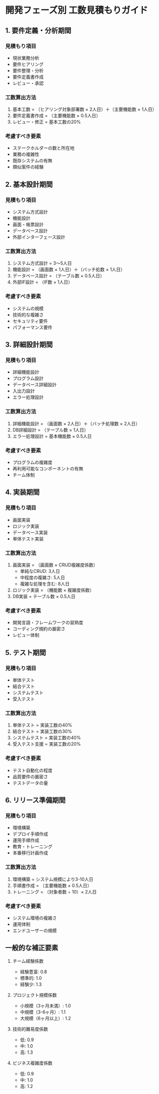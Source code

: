 # 開発フェーズ別 工数見積もりガイド

## 1. 要件定義・分析期間

### 見積もり項目
- 現状業務分析
- 要件ヒアリング
- 要件整理・分析
- 要件定義書作成
- レビュー・承認

### 工数算出方法
1. 基本工数 = （ヒアリング対象部署数 × 2人日）＋（主要機能数 × 1人日）
2. 要件定義書作成 = （主要機能数 × 0.5人日）
3. レビュー・修正 = 基本工数の20%

### 考慮すべき要素
- ステークホルダーの数と所在地
- 業務の複雑性
- 既存システムの有無
- 類似案件の経験

## 2. 基本設計期間

### 見積もり項目
- システム方式設計
- 機能設計
- 画面・帳票設計
- データベース設計
- 外部インターフェース設計

### 工数算出方法
1. システム方式設計 = 3〜5人日
2. 機能設計 = （画面数 × 1人日）＋（バッチ処数 × 1人日）
3. データベース設計 = （テーブル数 × 0.5人日）
4. 外部IF設計 = （IF数 × 1人日）

### 考慮すべき要素
- システムの規模
- 技術的な複雑さ
- セキュリティ要件
- パフォーマンス要件

## 3. 詳細設計期間

### 見積もり項目
- 詳細機能設計
- プログラム設計
- データベース詳細設計
- 入出力設計
- エラー処理設計

### 工数算出方法
1. 詳細機能設計 = （画面数 × 2人日）＋（バッチ処理数 × 2人日）
2. DB詳細設計 = （テーブル数 × 1人日）
3. エラー処理設計 = 基本機能数 × 0.5人日

### 考慮すべき要素
- プログラムの複雑度
- 再利用可能なコンポーネントの有無
- チーム体制

## 4. 実装期間

### 見積もり項目
- 画面実装
- ロジック実装
- データベース実装
- 単体テスト実装

### 工数算出方法
1. 画面実装 = （画面数 × CRUD複雑度係数）
   - 単純なCRUD: 3人日
   - 中程度の複雑さ: 5人日
   - 複雑な処理を含む: 8人日
2. ロジック実装 = （機能数 × 複雑度係数）
3. DB実装 = テーブル数 × 0.5人日

### 考慮すべき要素
- 開発言語・フレームワークの習熟度
- コーディング規約の厳密さ
- レビュー体制

## 5. テスト期間

### 見積もり項目
- 単体テスト
- 結合テスト
- システムテスト
- 受入テスト

### 工数算出方法
1. 単体テスト = 実装工数の40%
2. 結合テスト = 実装工数の30%
3. システムテスト = 実装工数の40%
4. 受入テスト支援 = 実装工数の20%

### 考慮すべき要素
- テスト自動化の程度
- 品質要件の厳密さ
- テストデータの量

## 6. リリース準備期間

### 見積もり項目
- 環境構築
- デプロイ手順作成
- 運用手順作成
- 教育・トレーニング
- 本番移行計画作成

### 工数算出方法
1. 環境構築 = システム規模により3-10人日
2. 手順書作成 = （主要機能数 × 0.5人日）
3. トレーニング = （対象者数 ÷ 10）× 2人日

### 考慮すべき要素
- システム環境の複雑さ
- 運用体制
- エンドユーザーの規模

## 一般的な補正要素

1. チーム経験係数
   - 経験豊富: 0.8
   - 標準的: 1.0
   - 経験少: 1.3

2. プロジェクト規模係数
   - 小規模（3ヶ月未満）: 1.0
   - 中規模（3-6ヶ月）: 1.1
   - 大規模（6ヶ月以上）: 1.2

3. 技術的難易度係数
   - 低: 0.9
   - 中: 1.0
   - 高: 1.3

4. ビジネス複雑度係数
   - 低: 0.9
   - 中: 1.0
   - 高: 1.2
